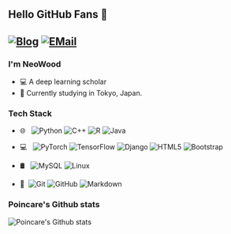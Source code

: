 ## Hello GitHub Fans 👋
[![Blog](https://img.shields.io/badge/Blog-neowood.org-red.svg "Blog")](https://neowood.org "Blog")
[![EMail](https://img.shields.io/badge/EMail-cvneo@outlook.com-red.svg "EMail")](mailto:cvneo@outlook.com)
---


### I'm NeoWood

- 💻 A deep learning scholar
- 🌱 Currently studying in Tokyo, Japan.


### Tech Stack

- 🌐 &#160; ![Python](https://img.shields.io/badge/-Python-333333?style=flat&logo=Python)
![C++](https://img.shields.io/badge/-C++-333333?style=flat&logo=C)
![R](https://img.shields.io/badge/-R-333333?style=flat&logo=R)
![Java](https://img.shields.io/badge/-Java-333333?style=flat&logo=Java)

- 💻 &#160; ![PyTorch](https://img.shields.io/badge/-PyTorch-333333?style=flat&logo=PyTorch)
![TensorFlow](https://img.shields.io/badge/-TensorFlow-333333?style=flat&logo=Tensorflow)
![Django](https://img.shields.io/badge/-Django-333333?style=flat&logo=Django)
![HTML5](https://img.shields.io/badge/-HTML5-333333?style=flat&logo=HTML5)
![Bootstrap](https://img.shields.io/badge/-Bootstrap-333333?style=flat&logo=bootstrap)

- 🛢 &#160; ![MySQL](https://img.shields.io/badge/-MySQL-333333?style=flat&logo=mysql)
![Linux](https://img.shields.io/badge/-Linux-333333?style=flat&logo=Linux)

- 🔧 &#160;![Git](https://img.shields.io/badge/-Git-333333?style=flat&logo=git)
![GitHub](https://img.shields.io/badge/-GitHub-333333?style=flat&logo=github)
![Markdown](https://img.shields.io/badge/-Markdown-333333?style=flat&logo=markdown)

### Poincare's Github stats
![Poincare's Github stats](https://github-readme-stats.vercel.app/api?username=neowood&show_icons=true)
